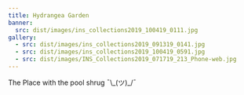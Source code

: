 ```yaml
---
title: Hydrangea Garden
banner:
  src: dist/images/ins_collections2019_100419_0111.jpg
gallery:
  - src: dist/images/ins_collections2019_091319_0141.jpg
  - src: dist/images/ins_collections2019_100419_0591.jpg
  - src: dist/images/INS_Collections2019_071719_213_Phone-web.jpg
---
```

The Place with the pool shrug ¯\\_(ツ)\_/¯